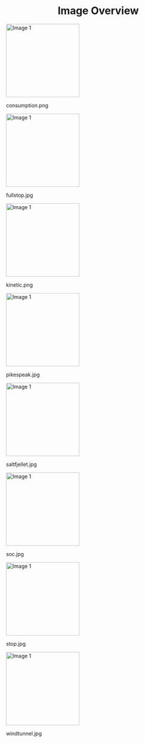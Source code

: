 <h1 style ="text-align: center;"> Image Overview </h1>
<div>
<div style="width="20%">
<img src="https://media.evkx.net/multimedia/technology/regen/calculations/consumption_xst.png" alt="Image 1" style="width: 200px;">
<p>consumption.png</p>
</div>
<div style="width="20%">
<img src="https://media.evkx.net/multimedia/technology/regen/calculations/fullstop_xst.jpg" alt="Image 1" style="width: 200px;">
<p>fullstop.jpg</p>
</div>
<div style="width="20%">
<img src="https://media.evkx.net/multimedia/technology/regen/calculations/kinetic_xst.png" alt="Image 1" style="width: 200px;">
<p>kinetic.png</p>
</div>
<div style="width="20%">
<img src="https://media.evkx.net/multimedia/technology/regen/calculations/pikespeak_xst.jpg" alt="Image 1" style="width: 200px;">
<p>pikespeak.jpg</p>
</div>
<div style="width="20%">
<img src="https://media.evkx.net/multimedia/technology/regen/calculations/saltfjellet_xst.jpg" alt="Image 1" style="width: 200px;">
<p>saltfjellet.jpg</p>
</div>
<div style="width="20%">
<img src="https://media.evkx.net/multimedia/technology/regen/calculations/soc_xst.jpg" alt="Image 1" style="width: 200px;">
<p>soc.jpg</p>
</div>
<div style="width="20%">
<img src="https://media.evkx.net/multimedia/technology/regen/calculations/stop_xst.jpg" alt="Image 1" style="width: 200px;">
<p>stop.jpg</p>
</div>
<div style="width="20%">
<img src="https://media.evkx.net/multimedia/technology/regen/calculations/windtunnel_xst.jpg" alt="Image 1" style="width: 200px;">
<p>windtunnel.jpg</p>
</div>
</div>
